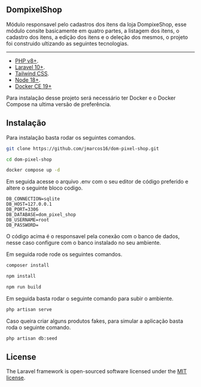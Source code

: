 ## DompixelShop

Módulo responsavel pelo cadastros dos itens da loja DompixeShop, esse módulo consite basicamente em quatro partes, a listagem dos itens, o cadastro dos itens, a edição dos itens e o deleção dos mesmos, o projeto foi construido ultizando as seguintes tecnologias.

---

- [PHP v8+](https://www.php.net/).
- [Laravel 10+](https://laravel.com/docs/10.x).
- [Tailwind CSS](https://tailwindcss.com/docs/).
- [Node 18+](https://nodejs.org/en).
- [Docker CE 19+](https://docs.docker.com/engine/reference/commandline/system_prune/)

Para instalação desse projeto será necessário ter Docker e o Docker Compose na ultima versão de preferência.

## Instalação

Para instalação basta rodar os seguintes comandos.
```bash
git clone https://github.com/jmarcos16/dom-pixel-shop.git
```
```bash
cd dom-pixel-shop
```
```bash
docker compose up -d
```

Em seguida acesse o arquivo .env com o seu editor de código preferido e altere o seguinte bloco codigo.

```env
DB_CONNECTION=sqlite
DB_HOST=127.0.0.1
DB_PORT=3306
DB_DATABASE=dom_pixel_shop
DB_USERNAME=root
DB_PASSWORD=
```
O código acima é o responsavel pela conexão com o banco de dados, nesse caso configure com o banco instalado no seu ambiente.

Em seguida rode rode os seguintes comandos.

```bash
composer install
```
```bash
npm install
```
```bash
npm run build
```
Em seguida basta rodar o seguinte comando para subir o ambiente.

```bash
php artisan serve
```

Caso queira criar alguns produtos fakes, para simular a aplicação basta roda o seguinte comando.

```bash
php artisan db:seed
```

## License

The Laravel framework is open-sourced software licensed under the [MIT license](https://opensource.org/licenses/MIT).
